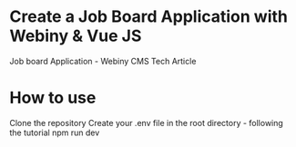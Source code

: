 # Create a Job Board Application with Webiny & Vue JS
Job board Application - Webiny CMS Tech Article
# How to use
Clone the repository
Create your .env file in the root directory - following the tutorial
npm run dev

